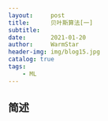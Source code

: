 ```yaml
---
layout:     post   				    
title:      贝叶斯算法[一] 				
subtitle:   
date:       2021-01-20 				
author:     WarmStar 						
header-img: img/blog15.jpg 	
catalog: true 				
tags:							
    - ML
---
```


## 简述